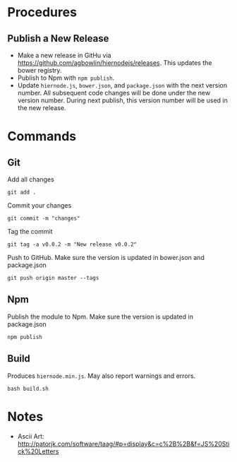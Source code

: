 
# Procedures


## Publish a New Release

- Make a new release in GitHu via https://github.com/agbowlin/hiernodejs/releases.
	This updates the bower registry.
- Publish to Npm with `npm publish`.
- Update `hiernode.js`, `bower.json`, and `package.json` with the next version number.
	All subsequent code changes will be done under the new version number.
	During next publish, this version number will be used in the new release.


# Commands

## Git

Add all changes

	git add .

Commit your changes

	git commit -m "changes"

Tag the commit

	git tag -a v0.0.2 -m "New release v0.0.2"

Push to GitHub.
Make sure the version is updated in bower.json and package.json

	git push origin master --tags

## Npm

Publish the module to Npm.
Make sure the version is updated in package.json

	npm publish


## Build

Produces `hiernode.min.js`. May also report warnings and errors.

	bash build.sh


# Notes

- Ascii Art: http://patorjk.com/software/taag/#p=display&c=c%2B%2B&f=JS%20Stick%20Letters

